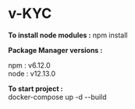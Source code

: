 # v-KYC

**To install node modules :** npm install

**Package Manager versions :**

npm : v6.12.0
<br/>
node : v12.13.0

**To start project :**
<br/>
docker-compose up -d --build
